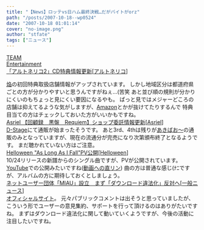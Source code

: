 ```yaml
---
title: "【News】ロッテvs日ハム最終決戦…だがバイトがorz"
path: "/posts/2007-10-18--wp0524"
date: "2007-10-18 01:01:14"
cover: "no-image.png"
author: "stfate"
tags: ["ニュース"]
---
```


<style type="text/css">
<!--
p {white-space: pre-wrap};
-->
</style>

<a class="topics" href="http://www.team-e.co.jp/products_new/kdsd-10027-28/SP/index.html" target="_blank">TEAM Entertainment 「アルトネリコ2」CD特典情報更新</a><span class="junre">[<a href="http://ar-tonelico.jp/" target="_blank">アルトネリコ</a>]</span>
<div class="news"><a href="http://shop.salburg.com/product/at2_cd_h_m/" target="_blank">焔</a>の初回特典取扱店舗情報がアップされています。
しかし地域区分は都道府県ごとの方が分かりやすいと思うんですがねぇ…(苦笑
あと並び順の規則が分かりにくいのもちょっと見にくい要因になるやも。
ぱっと見ではメジャーどころの店舗は抑えてるような気がしますが、<a href="http://www.amazon.co.jp/" target="_blank">Amazon</a>とかが抜けてたりするんで
特典目当ての方はチェックしておいた方がいいかもですね。</div>
<a class="topics" href="http://www.asriel.jp/m/" target="_blank">Asriel 【回顧録　黒盤　Requiem】ショップ委託情報更新</a><span class="junre">[<a href="http://www.asriel.jp/m/" target="_blank">Asriel</a>]</span>
<div class="news"><a href="http://d-stage.com/shop/detail.php?seq=4094" target="_blank">D-Stage</a>にて通販が始まったそうです。
あと3rd、4thは残りが<a href="http://www.akibaoo.com/02/main/" target="_blank">あきばお～</a>の通販のみとなっていますが、現在の流通分が完売になり次第頒布終了となるようです。
まだ聴かれていない方はご注意。</div>
<a class="topics" href="http://www.treasurechest.de/index.php" target="_blank">Helloween "As Long As I Fall"PV公開</a><span class="junre">[<a href="http://www.treasurechest.de/index.php" target="_blank">Helloween</a>]</span>
<div class="news">10/24リリースの新譜からのシングル曲ですが、PVが公開されています。
<a href="http://jp.youtube.com/" target="_blank">YouTube</a>での公開みたいですね(<a href="http://jp.youtube.com/watch?v=f70FohmxHM4" target="_blank">動画への直リン</a>)
曲の方は普通な感じ(ﾅﾆですが、アルバムの方に期待しておくとしましょう。</div>
<a class="topics" href="http://www.itmedia.co.jp/news/articles/0710/18/news093.html" target="_blank">ネットユーザー団体「MIAU」設立　まず「ダウンロード違法化」反対へ</a><span class="junre">[<a href="" target="_blank">一般ニュース</a>]</span>
<div class="news"><a href="http://miau.jp/" target="_blank">オフィシャルサイト</a>。
元々パブリックコメントは出そうと思っていましたが、こういう形でユーザーの意見集約、サポートを行って頂けるのはありがたいですね。
まずはダウンロード違法化に関して動いていくようですが、今後の活動に注目したいですね。</div>
